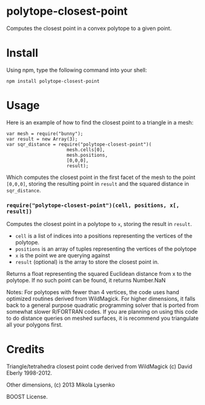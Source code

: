 polytope-closest-point
======================
Computes the closest point in a convex polytope to a given point.

Install
=======
Using npm, type the following command into your shell:

    npm install polytope-closest-point

Usage
=====
Here is an example of how to find the closest point to a triangle in a mesh:

    var mesh = require("bunny");
    var result = new Array(3);
    var sqr_distance = require("polytope-closest-point")(
                          mesh.cells[0],
                          mesh.positions,
                          [0,0,0],
                          result);

Which computes the closest point in the first facet of the mesh to the point `[0,0,0]`, storing the resulting point in `result` and the squared distance in `sqr_distance`.

### `require("polytope-closest-point")(cell, positions, x[, result])`

Computes the closest point in a polytope to `x`, storing the result in `result`.

* `cell` is a list of indices into a positions representing the vertices of the polytope.
* `positions` is an array of tuples representing the vertices of the polytope
* `x` is the point we are querying against
* `result` (optional) is the array to store the closest point in.

Returns a float representing the squared Euclidean distance from x to the polytope.  If no such point can be found, it returns Number.NaN

Notes:  For polytopes with fewer than 4 vertices, the code uses hand optimized routines derived from WildMagick.  For higher dimensions, it falls back to a general purpose quadratic programming solver that is ported from somewhat slower R/FORTRAN codes.  If you are planning on using this code to do distance queries on meshed surfaces, it is recommend you triangulate all your polygons first.

Credits
=======
Triangle/tetrahedra closest point code derived from WildMagick (c) David Eberly 1998-2012.

Other dimensions, (c) 2013 Mikola Lysenko

BOOST License.
